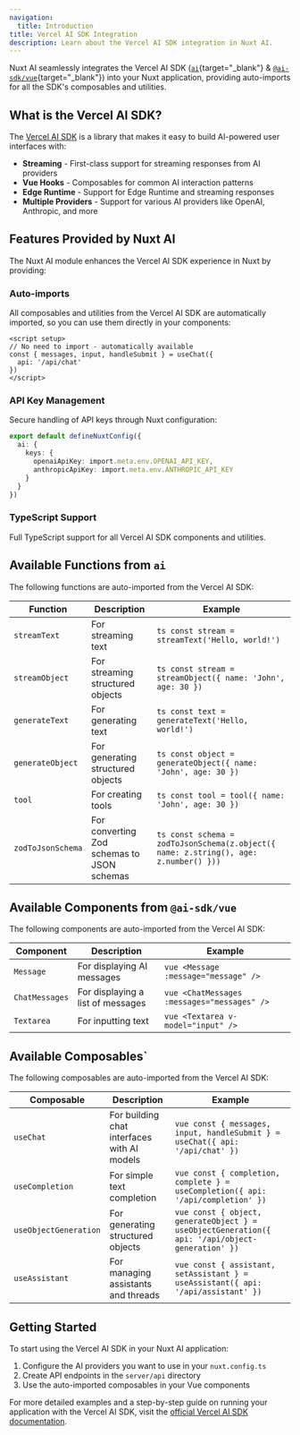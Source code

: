 ```yaml
---
navigation:
  title: Introduction
title: Vercel AI SDK Integration
description: Learn about the Vercel AI SDK integration in Nuxt AI.
---
```


Nuxt AI seamlessly integrates the Vercel AI SDK ([`ai`](https://sdk.vercel.ai/docs/ai-sdk-core/overview){target="_blank"} & [`@ai-sdk/vue`](https://sdk.vercel.ai/docs/getting-started/nuxt#running-your-application){target="_blank"}) into your Nuxt application, providing auto-imports for all the SDK's composables and utilities.

## What is the Vercel AI SDK?

The [Vercel AI SDK](https://sdk.vercel.ai/) is a library that makes it easy to build AI-powered user interfaces with:

- **Streaming** - First-class support for streaming responses from AI providers
- **Vue Hooks** - Composables for common AI interaction patterns
- **Edge Runtime** - Support for Edge Runtime and streaming responses
- **Multiple Providers** - Support for various AI providers like OpenAI, Anthropic, and more

## Features Provided by Nuxt AI

The Nuxt AI module enhances the Vercel AI SDK experience in Nuxt by providing:

### Auto-imports

All composables and utilities from the Vercel AI SDK are automatically imported, so you can use them directly in your components:

```vue [components/AiChat.vue]
<script setup>
// No need to import - automatically available
const { messages, input, handleSubmit } = useChat({
  api: '/api/chat'
})
</script>
```

### API Key Management

Secure handling of API keys through Nuxt configuration:

```ts [nuxt.config.ts]
export default defineNuxtConfig({
  ai: {
    keys: {
      openaiApiKey: import.meta.env.OPENAI_API_KEY,
      anthropicApiKey: import.meta.env.ANTHROPIC_API_KEY
    }
  }
})
```

### TypeScript Support

Full TypeScript support for all Vercel AI SDK components and utilities.

## Available Functions from `ai`

The following functions are auto-imported from the Vercel AI SDK:

| Function | Description | Example |
|----------|-------------|---------|
| `streamText` | For streaming text | ```ts const stream = streamText('Hello, world!')``` |
| `streamObject` | For streaming structured objects | ```ts const stream = streamObject({ name: 'John', age: 30 })``` |
| `generateText` | For generating text | ```ts const text = generateText('Hello, world!')``` |
| `generateObject` | For generating structured objects | ```ts const object = generateObject({ name: 'John', age: 30 })``` |
| `tool` | For creating tools | ```ts const tool = tool({ name: 'John', age: 30 })``` |
| `zodToJsonSchema` | For converting Zod schemas to JSON schemas | ```ts const schema = zodToJsonSchema(z.object({ name: z.string(), age: z.number() }))``` |

## Available Components from `@ai-sdk/vue`

The following components are auto-imported from the Vercel AI SDK:

| Component | Description | Example |
|-----------|-------------|---------|
| `Message` | For displaying AI messages | ```vue <Message :message="message" />``` |
| `ChatMessages` | For displaying a list of messages | ```vue <ChatMessages :messages="messages" />``` |
| `Textarea` | For inputting text | ```vue <Textarea v-model="input" />``` |

## Available Composables`

The following composables are auto-imported from the Vercel AI SDK:

| Composable | Description | Example |
|------------|-------------|---------|
| `useChat` | For building chat interfaces with AI models | ```vue const { messages, input, handleSubmit } = useChat({ api: '/api/chat' })``` |
| `useCompletion` | For simple text completion | ```vue const { completion, complete } = useCompletion({ api: '/api/completion' })``` |
| `useObjectGeneration` | For generating structured objects | ```vue const { object, generateObject } = useObjectGeneration({ api: '/api/object-generation' })``` |
| `useAssistant` | For managing assistants and threads | ```vue const { assistant, setAssistant } = useAssistant({ api: '/api/assistant' })``` |

## Getting Started

To start using the Vercel AI SDK in your Nuxt AI application:

1. Configure the AI providers you want to use in your `nuxt.config.ts`
2. Create API endpoints in the `server/api` directory
3. Use the auto-imported composables in your Vue components

For more detailed examples and a step-by-step guide on running your application with the Vercel AI SDK, visit the [official Vercel AI SDK documentation](https://sdk.vercel.ai/docs/getting-started/nuxt#running-your-application).
